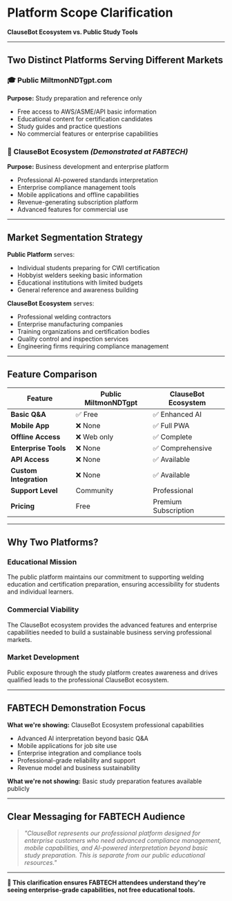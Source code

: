 # Platform Scope Clarification
**ClauseBot Ecosystem vs. Public Study Tools**

---

## **Two Distinct Platforms Serving Different Markets**

### **🎓 Public MiltmonNDTgpt.com**
**Purpose:** Study preparation and reference only
- Free access to AWS/ASME/API basic information
- Educational content for certification candidates
- Study guides and practice questions
- No commercial features or enterprise capabilities

### **🚀 ClauseBot Ecosystem** *(Demonstrated at FABTECH)*
**Purpose:** Business development and enterprise platform
- Professional AI-powered standards interpretation
- Enterprise compliance management tools
- Mobile applications and offline capabilities
- Revenue-generating subscription platform
- Advanced features for commercial use

---

## **Market Segmentation Strategy**

**Public Platform** serves:
- Individual students preparing for CWI certification
- Hobbyist welders seeking basic information
- Educational institutions with limited budgets
- General reference and awareness building

**ClauseBot Ecosystem** serves:
- Professional welding contractors
- Enterprise manufacturing companies
- Training organizations and certification bodies
- Quality control and inspection services
- Engineering firms requiring compliance management

---

## **Feature Comparison**

| Feature | Public MiltmonNDTgpt | ClauseBot Ecosystem |
|---------|---------------------|-------------------|
| **Basic Q&A** | ✅ Free | ✅ Enhanced AI |
| **Mobile App** | ❌ None | ✅ Full PWA |
| **Offline Access** | ❌ Web only | ✅ Complete |
| **Enterprise Tools** | ❌ None | ✅ Comprehensive |
| **API Access** | ❌ None | ✅ Available |
| **Custom Integration** | ❌ None | ✅ Available |
| **Support Level** | Community | Professional |
| **Pricing** | Free | Premium Subscription |

---

## **Why Two Platforms?**

### **Educational Mission**
The public platform maintains our commitment to supporting welding education and certification preparation, ensuring accessibility for students and individual learners.

### **Commercial Viability**
The ClauseBot ecosystem provides the advanced features and enterprise capabilities needed to build a sustainable business serving professional markets.

### **Market Development**
Public exposure through the study platform creates awareness and drives qualified leads to the professional ClauseBot ecosystem.

---

## **FABTECH Demonstration Focus**

**What we're showing:** ClauseBot Ecosystem professional capabilities
- Advanced AI interpretation beyond basic Q&A
- Mobile applications for job site use
- Enterprise integration and compliance tools
- Professional-grade reliability and support
- Revenue model and business sustainability

**What we're not showing:** Basic study preparation features available publicly

---

## **Clear Messaging for FABTECH Audience**

> *"ClauseBot represents our professional platform designed for enterprise customers who need advanced compliance management, mobile capabilities, and AI-powered interpretation beyond basic study preparation. This is separate from our public educational resources."*

---

**🎯 This clarification ensures FABTECH attendees understand they're seeing enterprise-grade capabilities, not free educational tools.**
